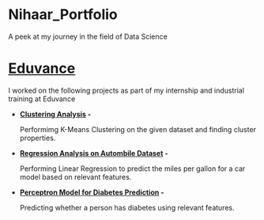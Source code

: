 # Nihaar_Portfolio
A peek at my journey in the field of Data Science

# [Eduvance](https://github.com/nihaarn97/Eduvance_Notebooks)
I worked on the following projects as part of my internship and industrial training at Eduvance
* **[Clustering Analysis](https://github.com/nihaarn97/Eduvance_Notebooks/blob/main/Clustering_Analysis_KMeans.ipynb) -**

   Performimg K-Means Clustering on the given dataset and finding cluster properties.  
* **[Regression Analysis on Autombile Dataset](https://github.com/nihaarn97/Eduvance_Notebooks/blob/main/Regression_Automobile_MPG.ipynb) -**

   Performing Linear Regression to predict the miles per gallon for a car model based on relevant features.  
* **[Perceptron Model for Diabetes Prediction](https://github.com/nihaarn97/Eduvance_Notebooks/blob/main/Perceptron_Diabetes_Predict.ipynb) -**

   Predicting whether a person has diabetes using relevant features.  
